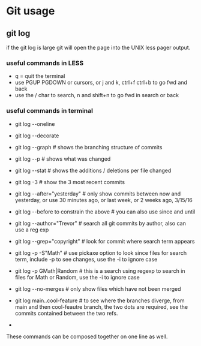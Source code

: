 # Git usage

## git log
if the git log is large git will open the page into the UNIX less pager output.
### useful commands in LESS
- q = quit the terminal
- use PGUP PGDOWN or cursors, or j and k, ctrl+f ctrl+b to go fwd and back
- use the / char to search, n and shift+n to go fwd in search or back

### useful commands in terminal 
- git log --oneline
- git log --decorate
- git log --graph # shows the branching structure of commits
- git log --p # shows what was changed
- git log --stat # shows the additions / deletions per file changed
- git log -3 # show the 3 most recent commits
- git log --after="yesterday" # only show commits between now and yesterday, or use 30 minutes ago, or last week, or 2 weeks ago, 3/15/16
- git log --before to constrain the above # you can also use since and until 
- git log --author="Trevor" # search all git commits by author, also can use a reg exp 
- git log --grep="copyright"  # look for commit where search term appears
- git log -p -S"Math"  # use pickaxe option to look since files for search term, include -p to see changes, use the -i to ignore case
- git log -p GMath\|Random # this is a search using regexp to search in files for Math or Random, use the -i to ignore case
- git log --no-merges # only show files which have not been merged
- git log main..cool-feature # to see where the branches diverge, from main and then cool-feautre branch, the two dots are required, see the commits contained between the two refs.


- 
 
These commands can be composed together on one line as well.


